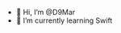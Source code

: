 - 👋 Hi, I’m @D9Mar
- 🌱 I’m currently learning Swift

<!---
D9Mar/D9Mar is a ✨ special ✨ repository because its `README.md` (this file) appears on your GitHub profile.
You can click the Preview link to take a look at your changes.
- 👀 I’m interested in ...

- 🌱 I’m currently learning Swift

- 💞️ I’m looking to collaborate on ...

- 📫 How to reach me ...
--->
